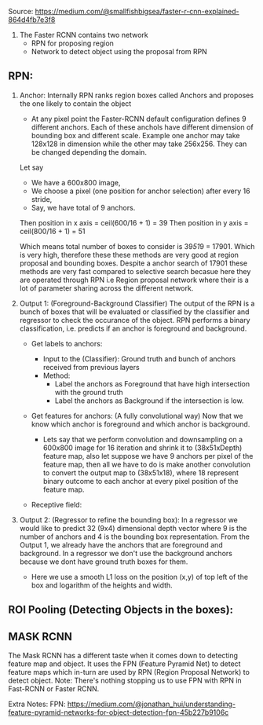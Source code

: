 

Source: https://medium.com/@smallfishbigsea/faster-r-cnn-explained-864d4fb7e3f8

1. The Faster RCNN contains two network
    * RPN for proposing region
    * Network to detect object using the proposal from RPN
  
## RPN:  
    
1. Anchor: Internally RPN ranks region boxes called Anchors and proposes the one likely to contain the object
    * At any pixel point the Faster-RCNN default configuration defines 9 different anchors. Each of these anchols have different dimension of bounding box and different scale. Example one anchor may take 128x128 in dimension while the other may take 256x256. They can be changed depending the domain.
    
    Let say 
    * We have a 600x800 image,
    * We choose a pixel (one position for anchor selection) after every 16 stride, 
    * Say, we have total of 9 anchors.
    
    Then position in x axis = ceil(600/16 + 1) = 39
    Then position in y axis = ceil(800/16 + 1) = 51
    
    Which means total number of boxes to consider is 39*51*9 = 17901. Which is very high, therefore these these methods are very good at region proposal and bounding boxes. Despite a anchor search of 17901 these methods are very fast compared to selective search becasue here they are operated through RPN i.e Region proposal network where their is a lot of parameter sharing across the different network.
    
2. Output 1: (Foreground-Background Classifier) The output of the RPN is a bunch of boxes that will be evaluated or classified by the classifier and regressor to check the occurance of the object. RPN performs a binary classification, i.e. predicts if an anchor is foreground and background.
    
    * Get labels to anchors:
        * Input to the (Classifier): Ground truth and bunch of anchors received from previous layers
        * Method: 
            * Label the anchors as Foreground that have high intersection with the ground truth
            * Label the anchors as Background if the intersection is low.
    
    * Get features for anchors: (A fully convolutional way) Now that we know which anchor is foreground and which anchor is background.
        * Lets say that we perform convolution and downsampling on a 600x800 image for 16 iteration and shrink it to (38x51xDepth) feature map, also let suppose we have 9 anchors per pixel of the feature map, then all we have to do is make another convolution to convert the output map to (38x51x18), where 18 represent binary outcome to each anchor at every pixel position of the feature map.
        
    * Receptive field:
        
3. Output 2: (Regressor to refine the bounding box): In a regressor we would like to predict 32 (9x4) dimensional depth vector where 9 is the number of anchors and 4 is the bounding box representation. From the Output 1, we already have the anchors that are foreground and background. In a regressor we don't use the background anchors because we dont have ground truth boxes for them.
    
    * Here we use a smooth L1 loss on the position (x,y) of top left of the box and logarithm of the heights and width.
    
    
## ROI Pooling (Detecting Objects in the boxes):




## MASK RCNN
The Mask RCNN has a different taste when it comes down to detecting feature map and object. It uses the FPN (Feature Pyramid Net) to detect feature maps which in-turn are used by RPN (Region Proposal Network) to detect object. Note: There's nothing stopping us to use FPN with RPN in Fast-RCNN or Faster RCNN. 

Extra Notes:
FPN: https://medium.com/@jonathan_hui/understanding-feature-pyramid-networks-for-object-detection-fpn-45b227b9106c
    
    

 
              
     
